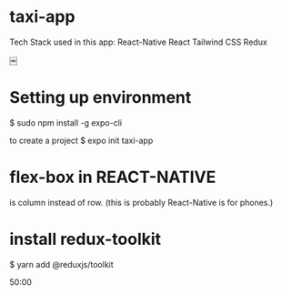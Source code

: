 # taxi-app

Tech Stack used in this app:
React-Native
React
Tailwind CSS
Redux

￼

# Setting up environment

$ sudo npm install -g expo-cli

to create a project
$ expo init taxi-app

# flex-box in REACT-NATIVE

is column instead of row. (this is probably React-Native is for phones.)

# install redux-toolkit

$ yarn add @reduxjs/toolkit

50:00
